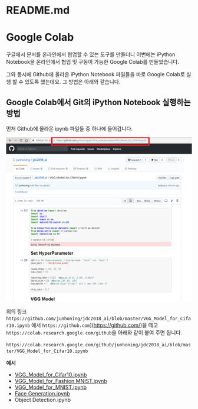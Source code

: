 # README.md

# Google Colab

구글에서 문서를 온라인에서 협업할 수 있는 도구를 만들더니 이번에는 iPython Notebook을 온라인에서 협업 및 구동이 가능한 Google Colab를 만들었습니다. 

그와 동시에 Github에 올라온 iPython Notebook 파일들을 바로 Google Colab로 실행 할 수 있도록 했는데요. 그 방법은 아래와 같습니다. 

## Google Colab에서 Git의 iPython Notebook 실행하는 방법

먼저 Github에 올라온 ipynb 파일들 중 하나에 들어갑니다. 

![screenshot](https://github.com/junhoning/jdc2018_ai/blob/master/source/Untitled-340aa2ac-6e05-4c59-ae26-260a537f7383.png?raw=true)

위의 링크 `https://github.com/junhoning/jdc2018_ai/blob/master/VGG_Model_for_Cifar10.ipynb` 에서 `https://github.com`](https://github.com/)을 떼고 `https://colab.research.google.com/github`을 아래와 같이 붙여 주면 됩니다. 

`https://colab.research.google.com/github/junhoning/jdc2018_ai/blob/master/VGG_Model_for_Cifar10.ipynb`


**예시** 

- [VGG_Model_for_Cifar10.ipynb](https://colab.research.google.com/github/junhoning/jdc2018_ai/blob/master/VGG_Model_for_Cifar10.ipynb)
- [VGG_Model_for_Fashion MNIST.ipynb](https://colab.research.google.com/github/jdc2018_ai/blob/master/VGG_Model_for_Fashion%20MNIST.ipynb)
- [VGG_Model_for_MNIST.ipynb](https://colab.research.google.com/VGG_Model_for_MNIST.ipynb)
- [Face Generation.ipynb](https://colab.research.google.com/github/junhoning/jdc2018_ai/blob/master/Face%20Generation.ipynb)
- Object Detection.ipynb
